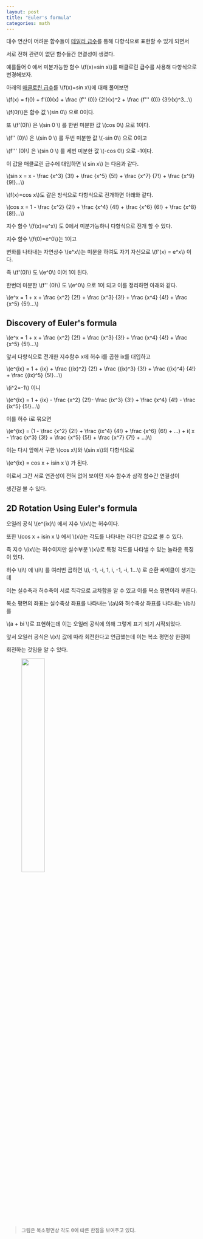 ```yaml
---
layout: post
title: "Euler's formula"
categories: math
---
```


<!-- begin_excerpt -->

대수 연산이 어려운 함수들이 [테일러 급수](../19/Taylor-series.html)를 통해 다항식으로 표현할 수 있게 되면서

서로 전혀 관련이 없던 함수들간 연결성이 생겼다.

<!-- end_excerpt -->

예를들어 0 에서 미분가능한 함수 \\(f(x)=sin x\\)를 매클로린 급수를 사용해 다항식으로 변경해보자.

아래의 [매클로린 급수](../19/Taylor-series.html/#Maclaurin)를 \\(f(x)=sin x\\)에 대해 풀어보면

\\(f(x) = f(0) + f'(0)(x) + \frac {f'' (0)} {2!}(x)^2 + \frac {f''' (0)} {3!}(x)^3...\\)

\\(f(0)\\)은 함수 값 \\(sin 0\\) 으로 0이다.

또 \\(f'(0)\\) 은 \\(sin 0 \\) 를 한번 미분한 값 \\(cos 0\\) 으로 1이다.

\\(f'' (0)\\) 은 \\(sin 0 \\) 를 두번 미분한 값 \\(-sin 0\\) 으로 0이고

\\(f''' (0)\\) 은 \\(sin 0 \\) 를 세번 미분한 값 \\(-cos 0\\) 으로 -1이다.

이 값을 매클로린 급수에 대입하면 \\( sin x\\) 는 다음과 같다.

\\(sin x = x - \frac {x^3} {3!} + \frac {x^5} {5!} + \frac {x^7} {7!} + \frac {x^9} {9!}...\\)

\\(f(x)=cos x\\)도 같은 방식으로 다항식으로 전개하면 아래와 같다.

\\(cos x = 1 - \frac {x^2} {2!} + \frac {x^4} {4!} + \frac {x^6} {6!} + \frac {x^8} {8!}...\\)

지수 함수 \\(f(x)=e^x\\) 도 0에서 미분가능하니 다항식으로 전개 할 수 있다.

지수 함수 \\(f(0)=e^0\\)는 1이고

변화를 나타내는 자연상수 \\(e^x\\)는 미분을 하여도 자기 자신으로 \\(f'(x) = e^x\\) 이다.

즉 \\(f'(0)\\) 도 \\(e^0\\) 이어 1이 된다.

한번더 미분한 \\(f'' (0)\\) 도 \\(e^0\\) 으로 1이 되고 이를 정리하면 아래와 같다.

\\(e^x = 1 + x + \frac {x^2} {2!} + \frac {x^3} {3!} + \frac {x^4} {4!} + \frac {x^5} {5!}...\\)

## Discovery of Euler's formula

\\(e^x = 1 + x + \frac {x^2} {2!} + \frac {x^3} {3!} + \frac {x^4} {4!} + \frac {x^5} {5!}...\\)

앞서 다항식으로 전개한 지수함수 x에 허수 i를 곱한 ix를 대입하고

\\(e^{ix} = 1 + {ix} + \frac {(ix)^2} {2!} + \frac {(ix)^3} {3!} + \frac {(ix)^4} {4!} + \frac {(ix)^5} {5!}...\\) 

\\(i^2=-1\\) 이니 

\\(e^{ix} = 1 + {ix} - \frac {x^2} {2!}- \frac {ix^3} {3!} + \frac {x^4} {4!} - \frac {ix^5} {5!}...\\) 

이를 허수 i로 묶으면 

\\(e^{ix} = (1 - \frac {x^2} {2!} + \frac {ix^4} {4!}  + \frac {x^6} {6!} + ...) + i( x - \frac {x^3} {3!} + \frac {x^5} {5!} + \frac {x^7} {7!} + ...)\\) 

이는 다시 앞에서 구한 \\(cos x\\)와 \\(sin x\\)의 다항식으로

\\(e^{ix} = cos x + isin x \\) 가 된다.

이로서 그간 서로 연관성이 전혀 없어 보이던 지수 함수과 삼각 함수간 연결성이

생긴걸 볼 수 있다.


## 2D Rotation Using Euler's formula

오일러 공식 \\(e^{ix}\\) 에서 지수 \\(ix\\)는 허수이다.

또한 \\(cos x + isin x \\) 에서 \\(x\\)는 각도를 나타내는 라디안 값으로 볼 수 있다.

즉 지수 \\(ix\\)는 허수이지만 실수부분 \\(x\\)로 특정 각도를 나타낼 수 있는 놀라운 특징이 있다.


허수 \\(i\\) 에 \\(i\\) 를 여러번 곱하면 \\(i, -1, -i, 1, i, -1, -i, 1...\\) 로 순환 싸이클이 생기는데

이는 실수축과 허수축이 서로 직각으로 교차함을 알 수 있고 이를 복소 평면이라 부른다.

복소 평면의 좌표는 실수축상 좌표를 나타내는 \\(a\\)와 허수축상 좌표를 나타내는 \\(bi\\) 를 

\\(a + bi \\)로 표현하는데 이는 오일러 공식에 의해 그렇게 표기 되기 시작되었다.

앞서 오일러 공식은 \\(x\\) 값에 따라 회전한다고 언급했는데 이는 복소 평면상 한점이 

회전하는 것임을 알 수 있다.

<figure>
<div style="text-align:left;">
  <img src="{{ site.url }}{{ site.baseurl }}/assets/images/euler.jpg" width="38%">
  <figcaption></figcaption>
</div>
</figure>

> <font size="2"> 
> 그림은 복소평면상 각도 θ에 따른 한점을 보여주고 있다.
> </font>



